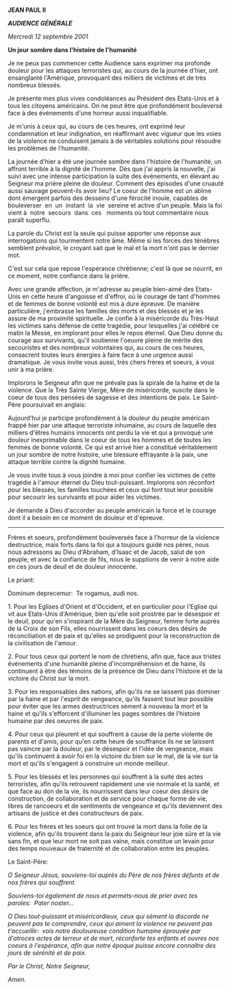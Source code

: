 **JEAN PAUL II**

***AUDIENCE GÉNÉRALE***

*Mercredi 12 septembre 2001*

**Un jour sombre dans l'histoire de l'humanité**

Je ne peux pas commencer cette Audience sans exprimer ma profonde douleur pour les attaques terroristes qui, au cours de la journée d'hier, ont ensanglanté l'Amérique, provoquant des milliers de victimes et de très nombreux blessés.

Je présente mes plus vives condoléances au Président des Etats-Unis et à tous les citoyens américains. On ne peut être que profondément bouleversé face à des événements d'une horreur aussi inqualifiable.

Je m'unis à ceux qui, au cours de ces heures, ont exprimé leur condamnation et leur indignation, en réaffirmant avec vigueur que les voies de la violence ne conduisent jamais à de véritables solutions pour résoudre les problèmes de l'humanité.

La journée d'hier a été une journée sombre dans l'histoire de l'humanité, un affront terrible à la dignité de l'homme. Dès que j'ai appris la nouvelle, j'ai suivi avec une intense participation la suite des événements, en élevant au Seigneur ma prière pleine de douleur. Comment des épisodes d'une cruauté aussi sauvage peuvent-ils avoir lieu? Le coeur de l'homme est un abîme dont émergent parfois des desseins d'une férocité inouïe, capables de bouleverser  en  un  instant  la  vie  sereine et active d'un peuple. Mais la foi vient à  notre  secours  dans  ces   moments où tout commentaire nous paraît superflu.

La parole du Christ est la seule qui puisse apporter une réponse aux interrogations qui tourmentent notre âme. Même si les forces des ténèbres semblent prévaloir, le croyant sait que le mal et la mort n'ont pas le dernier mot.

C'est sur cela que repose l'espérance chrétienne; c'est là que se nourrit, en ce moment, notre confiance dans la prière.

Avec une grande affection, je m'adresse au peuple bien-aimé des Etats-Unis en cette heure d'angoisse et d'effroi, où le courage de tant d'hommes et de femmes de bonne volonté est mis à dure épreuve. De manière particulière, j'embrasse les familles des morts et des blessés et je les assure de ma proximité spirituelle. Je confie à la miséricorde du Très-Haut les victimes sans défense de cette tragédie, pour lesquelles j'ai célébré ce matin la Messe, en implorant pour elles le repos éternel. Que Dieu donne du courage aux survivants, qu'il soutienne l'oeuvre pleine de mérite des secouristes et des nombreux volontaires qui, au cours de ces heures, consacrent toutes leurs énergies à faire face à une urgence aussi dramatique. Je vous invite vous aussi, très chers frères et soeurs, à vous unir à ma prière.

Implorons le Seigneur afin que ne prévale pas la spirale de la haine et de la violence. Que la Très Sainte Vierge, Mère de miséricorde, suscite dans le coeur de tous des pensées de sagesse et des intentions de paix.
Le Saint-Père poursuivait en anglais:

Aujourd'hui je participe profondément à la douleur du peuple américain frappé hier par une attaque terroriste inhumaine, au cours de laquelle des milliers d'êtres humains innocents ont perdu la vie et qui a provoqué une douleur inexprimable dans le coeur de tous les hommes et de toutes les femmes de bonne volonté. Ce qui est arrivé hier a constitué véritablement un jour sombre de notre histoire, une blessure effrayante à la paix, une attaque terrible contre la dignité humaine.

Je vous invite tous à vous joindre à moi pour confier les victimes de cette tragédie à l'amour éternel du Dieu tout-puissant. Implorons son réconfort pour les blessés, les familles touchées et ceux qui font tout leur possible pour secourir les survivants et pour aider les victimes.

Je demande à Dieu d'accorder au peuple américain la force et le courage dont il a besoin en ce moment de douleur et d'épreuve.

* * *

Frères et soeurs, profondément bouleversés face à l'horreur de la violence destructrice, mais forts dans la foi qui a toujours guidé nos pères, nous nous adressons au Dieu d'Abraham, d'Isaac et de Jacob, salut de son peuple, et avec la confiance de fils, nous le supplions de venir à notre aide en ces jours de deuil et de douleur innocente.

Le priant:

Dominum deprecemur:  Te rogamus, audi nos.

1. Pour les Eglises d'Orient et d'Occident, et en particulier pour l'Eglise qui vit aux Etats-Unis d'Amérique, bien qu'elle soit prostrée par le désespoir et le deuil, pour qu'en s'inspirant de la Mère du Seigneur, femme forte auprès de la Croix de son Fils, elles nourrissent dans les coeurs des désirs de réconciliation et de paix et qu'elles se prodiguent pour la reconstruction de la civilisation de l'amour.

2. Pour tous ceux qui portent le nom de chrétiens, afin que, face aux tristes événements d'une humanité pleine d'incompréhension et de haine, ils continuent à être des témoins de la présence de Dieu dans l'histoire et de la victoire du Christ sur la mort.

3. Pour les responsables des nations, afin qu'ils ne se laissent pas dominer par la haine et par l'esprit de vengeance, qu'ils fassent tout leur possible pour éviter que les armes destructrices sèment à nouveau la mort et la haine et qu'ils s'efforcent d'illuminer les pages sombres de l'histoire humaine par des oeuvres de paix.

4. Pour ceux qui pleurent et qui souffrent à cause de la perte violente de parents et d'amis, pour qu'en cette heure de souffrance ils ne se laissent pas vaincre par la douleur, par le désespoir et l'idée de vengeance, mais qu'ils continuent à avoir foi en la victoire du bien sur le mal, de la vie sur la mort et qu'ils s'engagent à construire un monde meilleur.

5. Pour les blessés et les personnes qui souffrent à la suite des actes terroristes, afin qu'ils retrouvent rapidement une vie normale et la santé, et que face au don de la vie, ils nourrissent dans leur coeur des désirs de construction, de collaboration et de service pour chaque forme de vie, libres de rancoeurs et de sentiments de vengeance et qu'ils deviennent des artisans de justice et des constructeurs de paix.

6. Pour les frères et les soeurs qui ont trouvé la mort dans la folie de la violence, afin qu'ils trouvent dans la paix du Seigneur leur joie sûre et la vie sans fin, et que leur mort ne soit pas vaine, mais constitue un levain pour des temps nouveaux de fraternité et de collaboration entre les peuples.

Le Saint-Père:

*O Seigneur Jésus, souviens-toi auprès du Père de nos frères défunts et de nos frères qui souffrent.*

*Souviens-toi également de nous et permets-nous de prier avec tes paroles:  Pater noster...*

*O Dieu tout-puissant et miséricordieux, ceux qui sèment la discorde ne peuvent pas te comprendre, ceux qui aiment la violence ne peuvent pas t'accueillir:  vois notre douloureuse condition humaine éprouvée par d'atroces actes de terreur et de mort, réconforte tes enfants et ouvres nos coeurs à l'espérance, afin que notre époque puisse encore connaître des jours de sérénité et de paix.*

*Par le Christ, Notre Seigneur,*

*Amen.*